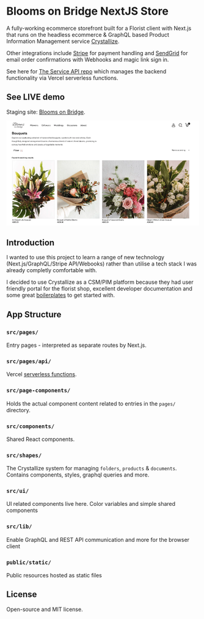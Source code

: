 # Blooms on Bridge NextJS Store

A fully-working ecommerce storefront built for a Florist client with Next.js
that runs on the headless ecommerce & GraphQL based Product Information
Management service [Crystallize][5].

Other integrations include [Stripe][0] for payment handling and [SendGrid][1]
for email order confirmations with Webhooks and magic link sign in.

See here for [The Service API repo][2] which manages the backend functionality
via Vercel serverless functions.

## See LIVE demo

Staging site: [Blooms on Bridge][3].

![Website that sell plants displaying them as a grid. Ecommerce created with the Crystallize NextJS boilerplate and powered by our GraphQL API](public/screenshots/bouquets.png)

## Introduction

I wanted to use this project to learn a range of new technology
(Next.js/GraphQL/Stripe API/Webooks) rather than utilise a tech stack I was
already completly comfortable with.

I decided to use Crystallize as a CSM/PIM platform because they had user
friendly portal for the florist shop, excellent developer documentation and some
great [boilerplates][4] to get started with.

## App Structure

### `src/pages/`

Entry pages - interpreted as separate routes by Next.js.

### `src/pages/api/`

Vercel [serverless functions][18].

### `src/page-components/`

Holds the actual component content related to entries in the `pages/` directory.

### `src/components/`

Shared React components.

### `src/shapes/`

The Crystallize system for managing `folders`, `products` & `documents`.
Contains components, styles, graphql queries and more.

### `src/ui/`

UI related components live here. Color variables and simple shared components

### `src/lib/`

Enable GraphQL and REST API communication and more for the browser client

### `public/static/`

Public resources hosted as static files

## License

Open-source and MIT license.

[0]: https://stripe.com/au
[1]: https://sendgrid.com/
[2]: https://github.com/mountmike/blooms-on-bridge-SERVICE-API
[3]: https://blooms-on-bridge-crystallize.vercel.app/
[4]: https://crystallize.com/learn/open-source/boilerplates/react-nextjs
[5]: https://crystallize.com/
[18]: https://vercel.com/docs/v2/serverless-functions/introduction
